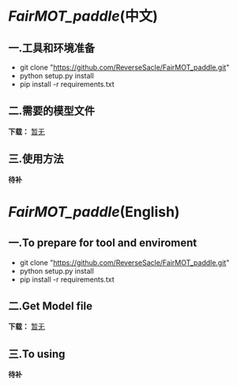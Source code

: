 **_FairMOT_paddle_**(中文)
===

一.工具和环境准备
---
* git clone "https://github.com/ReverseSacle/FairMOT_paddle.git"
* python setup.py install
* pip install -r requirements.txt

二.需要的模型文件
---
**下载：** [暂无]()

三.使用方法
---
**待补**






**_FairMOT_paddle_**(English)
===

一.To prepare for tool and enviroment
---
* git clone "https://github.com/ReverseSacle/FairMOT_paddle.git"
* python setup.py install
* pip install -r requirements.txt

二.Get Model file
---
**下载：** [暂无]()

三.To using
---
**待补**













